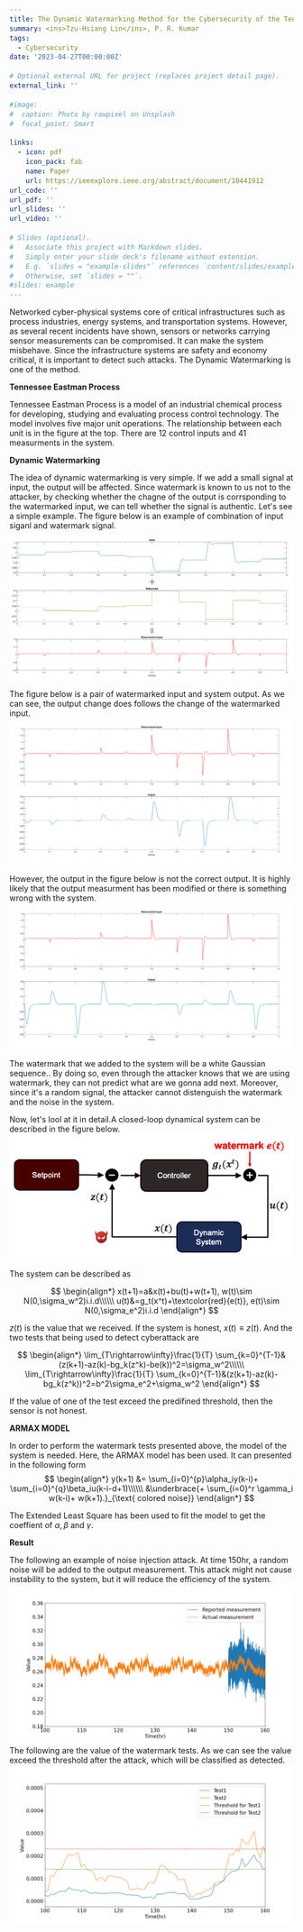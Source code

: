 ```yaml
---
title: The Dynamic Watermarking Method for the Cybersecurity of the Tennessee Eastman Process Control System
summary: <ins>Tzu-Hsiang Lin</ins>, P. R. Kumar
tags:
  - Cybersecurity
date: '2023-04-27T00:00:00Z'

# Optional external URL for project (replaces project detail page).
external_link: ''

#image:
#  caption: Photo by rawpixel on Unsplash
#  focal_point: Smart

links:
  - icon: pdf
    icon_pack: fab
    name: Paper
    url: https://ieeexplore.ieee.org/abstract/document/10441912
url_code: ''
url_pdf: ''
url_slides: ''
url_video: ''

# Slides (optional).
#   Associate this project with Markdown slides.
#   Simply enter your slide deck's filename without extension.
#   E.g. `slides = "example-slides"` references `content/slides/example-slides.md`.
#   Otherwise, set `slides = ""`.
#slides: example
---
```


Networked cyber-physical systems core of critical infrastructures such as process industries, energy systems, and transportation systems. However, as several recent incidents have shown, sensors or networks carrying sensor measurements can be compromised. It can make the system misbehave.  Since the infrastructure systems are safety and economy critical, it is important to detect such attacks. The Dynamic Watermarking is one of the method.

**Tennessee Eastman Process**

Tennessee Eastman Process is a model of an industrial chemical process for developing, studying and evaluating process control technology. The model involves five major unit operations. The relationship between each unit is in the figure at the top. There are 12 control inputs and 41 measurments in the system.




 **Dynamic Watermarking**


The idea of dynamic watermarking is very simple. If we add a small signal at input, the output will be affected. Since watermark is known to us not to the attacker, by checking whether the chagne of the output is corrsponding to the watermarked input, we can tell whether the signal is authentic. Let's see a simple example. The figure below is an example of combination of input siganl and watermark signal. 

![wm](wm_input.png)

The figure below is a pair of watermarked input and system output. As we can see, the output change does follows the change of the watermarked input.
![correct](correct_output.png)

However, the output in the figure below is not the correct output. It is highly likely that the output measurment has been modified or there is something wrong with the system.
![wrong](wrong_output.png)

The watermark that we added to the system will be a white Gaussian sequence.. By doing so, even through the attacker knows that we are using watermark, they can not predict what are we gonna add next. Moreover, since it's a random signal, the attacker cannot distenguish the watermark and the noise in the system.


Now, let's lool at it in detail.A closed-loop dynamical system can be described in the figure below.
![loop](dw1.png)

The system can be described as

$$
 \begin{align*}
      x(t+1)=a&x(t)+bu(t)+w(t+1), w(t)\sim N(0,\sigma_w^2)i.i.d\\\\\\
      u(t)&=g_t(x^t)+\textcolor{red}{e(t)}, e(t)\sim N(0,\sigma_e^2)i.i.d
 \end{align*}
$$

$z(t)$ is the value that we received. If the system is honest, $x(t)\equiv z(t)$. And the two tests that being used to detect cyberattack are

$$
\begin{align*}
    \lim_{T\rightarrow\infty}\frac{1}{T} \sum_{k=0}^{T-1}&(z(k+1)-az(k)-bg_k(z^k)-be(k))^2=\sigma_w^2\\\\\\
    \lim_{T\rightarrow\infty}\frac{1}{T} \sum_{k=0}^{T-1}&(z(k+1)-az(k)-bg_k(z^k))^2=b^2\sigma_e^2+\sigma_w^2
\end{align*}
$$

If the value of one of the test exceed the predifined threshold, then the sensor is not honest.

**ARMAX MODEL**

In order to perform the watermark tests presented above, the model of the system is needed. Here, the ARMAX model has been used. It can presented in the following form
$$
 \begin{align*}
    y(k+1) &= \sum_{i=0}^{p}\alpha_iy(k-i)+ \sum_{i=0}^{q}\beta_iu(k-i-d+1)\\\\\\
    &\underbrace{+ \sum_{i=0}^r \gamma_i w(k-i)+ w(k+1).}_{\text{ colored noise}}
\end{align*}
$$

The Extended Least Square has been used to fit the model to get the coeffient of $\alpha, \beta$ and $\gamma$.


**Result**

The following an example of noise injection attack. At time 150hr, a random noise will be added to the output measurement. This attack might not cause instability to the system, but it will reduce the efficiency of the system.
![noise](m1_noise_value.png)
The following are the value of the watermark tests. As we can see the value exceed the threshold after the attack, which will be classified as detected.
![tests](m1_armax_tests.png)



